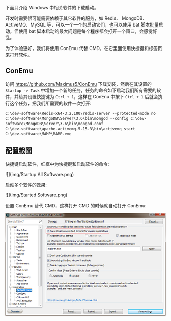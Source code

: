 下面只介绍 Windows 中相关软件的下载启动。

开发时需要很可能需要依赖于其它软件的服务，如 Redis、 MongoDB、ActiveMQ、MySQL 等，可以一个一个的启动它们，也可以使用 bat 脚本批量启动，但使用 bat 脚本启动的最大问题是每个程序都会打开一个窗口，会感觉好乱。

为了体验更好，我们将使用 ConEmu 代替 CMD，在它里面使用快捷键和标签页来打开软件。

## ConEmu

访问 <https://github.com/Maximus5/ConEmu> 下载安装，然后在其设置的 `Startup -> Task` 中增加一个新的任务，任务的命令如下启动我们所有需要的软件，并给其设置快捷键为 `Ctrl + 1`，这样在 ConEnu 中按下 `Ctrl + 1` 后就会执行这个任务，把我们所需要的软件一次打开:

```shell
C:\dev-software\Redis-x64-3.2.100\redis-server --protected-mode no
C:\dev-software\MongoDB\Server\3.6\bin\mongod --config C:\dev-software\MongoDB\Server\3.6\bin\mongod.conf
C:\dev-software\apache-activemq-5.15.3\bin\activemq start
C:\dev-software\MAMP\MAMP.exe
```

## 配置截图

快捷键启动软件，红框中为快捷键和启动软件的命令:

![](img/Startup All Software.png)

启动多个软件的效果:

![](img/Started Software.png)

设置 ConEmu 替代 CMD，这样打开 CMD 的时候就自动打开 ConEmu:

![](img/Default-CMD.png)